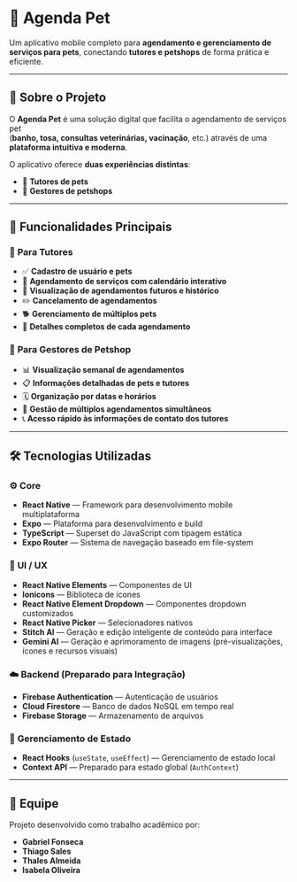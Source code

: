 # 🐾 **Agenda Pet**

Um aplicativo mobile completo para **agendamento e gerenciamento de serviços para pets**, conectando **tutores e petshops** de forma prática e eficiente.

---

## 📱 **Sobre o Projeto**

O **Agenda Pet** é uma solução digital que facilita o agendamento de serviços pet  
(**banho, tosa, consultas veterinárias, vacinação**, etc.) através de uma **plataforma intuitiva e moderna**.  

O aplicativo oferece **duas experiências distintas**:  
- 🐶 **Tutores de pets**  
- 🏪 **Gestores de petshops**

---

## 🎯 **Funcionalidades Principais**

### 👤 **Para Tutores**
- ✅ **Cadastro de usuário e pets**
- 📅 **Agendamento de serviços com calendário interativo**
- 👀 **Visualização de agendamentos futuros e histórico**
- ✏️ **Cancelamento de agendamentos**
- 🐕 **Gerenciamento de múltiplos pets**
- 🔔 **Detalhes completos de cada agendamento**

### 🏪 **Para Gestores de Petshop**
- 📊 **Visualização semanal de agendamentos**
- 📋 **Informações detalhadas de pets e tutores**
- 🗓️ **Organização por datas e horários**
- 👥 **Gestão de múltiplos agendamentos simultâneos**
- 📞 **Acesso rápido às informações de contato dos tutores**

---

## 🛠️ **Tecnologias Utilizadas**

### ⚙️ **Core**
- **React Native** — Framework para desenvolvimento mobile multiplataforma  
- **Expo** — Plataforma para desenvolvimento e build  
- **TypeScript** — Superset do JavaScript com tipagem estática  
- **Expo Router** — Sistema de navegação baseado em file-system  

### 🎨 **UI / UX**
- **React Native Elements** — Componentes de UI  
- **Ionicons** — Biblioteca de ícones  
- **React Native Element Dropdown** — Componentes dropdown customizados  
- **React Native Picker** — Selecionadores nativos
- **Stitch AI** — Geração e edição inteligente de conteúdo para interface  
- **Gemini AI** — Geração e aprimoramento de imagens (pré-visualizações, ícones e recursos visuais)

### ☁️ **Backend (Preparado para Integração)**
- **Firebase Authentication** — Autenticação de usuários  
- **Cloud Firestore** — Banco de dados NoSQL em tempo real  
- **Firebase Storage** — Armazenamento de arquivos  

### 🧩 **Gerenciamento de Estado**
- **React Hooks** (`useState`, `useEffect`) — Gerenciamento de estado local  
- **Context API** — Preparado para estado global (`AuthContext`)

---

## 👥 **Equipe**

Projeto desenvolvido como trabalho acadêmico por:  
- **Gabriel Fonseca**  
- **Thiago Sales**  
- **Thales Almeida**  
- **Isabela Oliveira**
